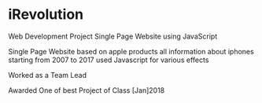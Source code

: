 # iRevolution
Web Development Project Single Page Website using JavaScript 

Single Page Website
based on apple products 
all information about iphones starting from 2007 to 2017
used Javascript for various effects

Worked as a Team Lead

Awarded One of best Project of Class [Jan]2018

